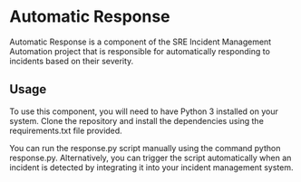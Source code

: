 # Automatic Response
Automatic Response is a component of the SRE Incident Management Automation project that is responsible for automatically responding to incidents based on their severity.

## Usage
To use this component, you will need to have Python 3 installed on your system. Clone the repository and install the dependencies using the requirements.txt file provided.

You can run the response.py script manually using the command python response.py. Alternatively, you can trigger the script automatically when an incident is detected by integrating it into your incident management system.
